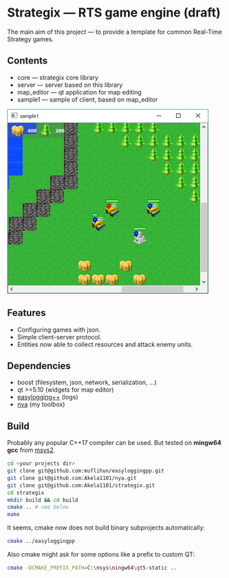 # Strategix — RTS game engine (draft)
The main aim of this project — to provide a template for common Real-Time Strategy games. 

## Contents
* core — strategix core library
* server — server based on this library
* map_editor — qt application for map editing
* sample1 — sample of client, based on map_editor

![screenshot1](docs/screenshots/screenshot1.png)

## Features
* Configuring games with json.
* Simple client-server protocol.
* Entities now able to collect resources and attack enemy units.

## Dependencies
* boost (filesystem, json, network, serialization, ...)
* qt >=5.10 (widgets for map editor)
* [easylogging++](https://github.com/muflihun/easyloggingpp) (logs)
* [nya](https://github.com/Akela1101/nya) (my toolbox)

## Build
Probably any popular C++17 compiler can be used. 
But tested on **mingw64 gcc** from [msys2](http://www.msys2.org/).
```sh
cd <your projects dir>
git clone git@github.com:muflihun/easyloggingpp.git
git clone git@github.com:Akela1101/nya.git
git clone git@github.com:Akela1101/strategix.git
cd strategix
mkdir build && cd build
cmake .. # see below
make
```
It seems, cmake now does not build binary subprojects automatically:
```sh
cmake ../easyloggingpp
```
Also cmake might ask for some options like a prefix to custom QT:
```sh
cmake -DCMAKE_PREFIX_PATH=C:\msys\mingw64\qt5-static ..
```
